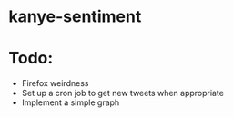 kanye-sentiment
===============

# Todo:
- Firefox weirdness
- Set up a cron job to get new tweets when appropriate
- Implement a simple graph